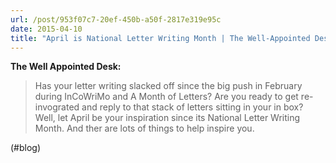 ```yaml
---
url: /post/953f07c7-20ef-450b-a50f-2817e319e95c
date: 2015-04-10
title: "April is National Letter Writing Month | The Well-Appointed Desk"
---
```


**The Well Appointed Desk:**



> Has your letter writing slacked off since the big push in February during InCoWriMo and A Month of Letters? Are you ready to get re-invograted and reply to that stack of letters sitting in your in box? Well, let April be your inspiration since its National Letter Writing Month. And ther are lots of things to help inspire you. 



(#blog)